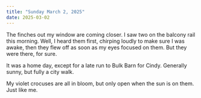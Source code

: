 ```yaml
---
title: "Sunday March 2, 2025"
date: 2025-03-02
---
```


The finches out my window are coming closer.  I saw two on the balcony rail this morning.  Well, I heard them first, chirping loudly to make sure I was awake, then they flew off as soon as my eyes focused on them.  But they were there, for sure.

It was a home day, except for a late run to Bulk Barn for Cindy.  Generally sunny, but fully a city walk.  

My violet crocuses are all in bloom, but only open when the sun is on them.  Just like me.

